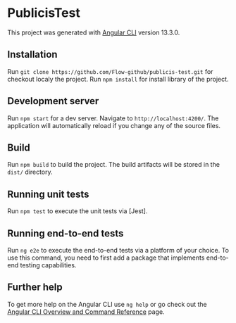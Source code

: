 # PublicisTest

This project was generated with [Angular CLI](https://github.com/angular/angular-cli) version 13.3.0.

## Installation

Run `git clone https://github.com/Flow-github/publicis-test.git` for checkout localy the project. 
Run `npm install` for install library of the project.

## Development server

Run `npm start` for a dev server. Navigate to `http://localhost:4200/`. The application will automatically reload if you change any of the source files.

## Build

Run `npm build` to build the project. The build artifacts will be stored in the `dist/` directory.

## Running unit tests

Run `npm test` to execute the unit tests via [Jest].

## Running end-to-end tests

Run `ng e2e` to execute the end-to-end tests via a platform of your choice. To use this command, you need to first add a package that implements end-to-end testing capabilities.

## Further help

To get more help on the Angular CLI use `ng help` or go check out the [Angular CLI Overview and Command Reference](https://angular.io/cli) page.
